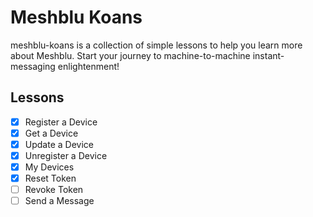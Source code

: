 # Meshblu Koans
meshblu-koans is a collection of simple lessons to help you learn more about Meshblu. Start your journey to machine-to-machine instant-messaging enlightenment!

## Lessons
- [x] Register a Device
- [x] Get a Device
- [x] Update a Device
- [x] Unregister a Device
- [x] My Devices
- [x] Reset Token
- [ ] Revoke Token
- [ ] Send a Message

